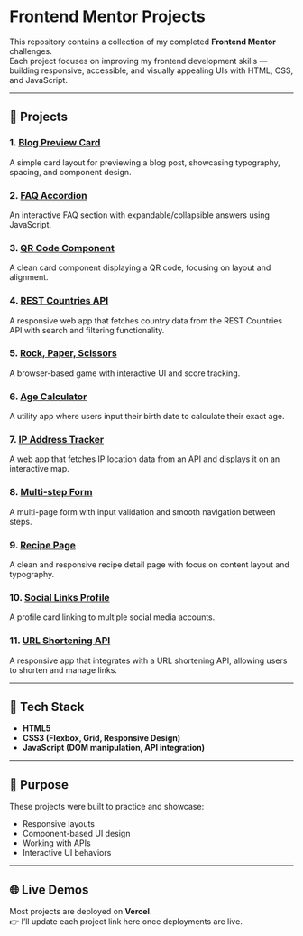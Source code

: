 # Frontend Mentor Projects

This repository contains a collection of my completed **Frontend Mentor** challenges.  
Each project focuses on improving my frontend development skills — building responsive, accessible, and visually appealing UIs with HTML, CSS, and JavaScript.

---

## 📂 Projects

### 1. [Blog Preview Card](./Blog-preview-card)
A simple card layout for previewing a blog post, showcasing typography, spacing, and component design.

### 2. [FAQ Accordion](./Faq-accordian)
An interactive FAQ section with expandable/collapsible answers using JavaScript.

### 3. [QR Code Component](./QR-code-component)
A clean card component displaying a QR code, focusing on layout and alignment.

### 4. [REST Countries API](./Rest-Countries-API)
A responsive web app that fetches country data from the REST Countries API with search and filtering functionality.

### 5. [Rock, Paper, Scissors](./Rock-Paper-Scissors-)
A browser-based game with interactive UI and score tracking.

### 6. [Age Calculator](./age-calculator)
A utility app where users input their birth date to calculate their exact age.

### 7. [IP Address Tracker](./ip-address-tracker)
A web app that fetches IP location data from an API and displays it on an interactive map.

### 8. [Multi-step Form](./multi-step-form)
A multi-page form with input validation and smooth navigation between steps.

### 9. [Recipe Page](./recipe-page-main)
A clean and responsive recipe detail page with focus on content layout and typography.

### 10. [Social Links Profile](./social-links)
A profile card linking to multiple social media accounts.

### 11. [URL Shortening API](./url-shortening-api)
A responsive app that integrates with a URL shortening API, allowing users to shorten and manage links.

---

## 🚀 Tech Stack
- **HTML5**
- **CSS3 (Flexbox, Grid, Responsive Design)**
- **JavaScript (DOM manipulation, API integration)**

---

## 🎯 Purpose
These projects were built to practice and showcase:
- Responsive layouts
- Component-based UI design
- Working with APIs
- Interactive UI behaviors

---

## 🌐 Live Demos
Most projects are deployed on **Vercel**.  
👉 I’ll update each project link here once deployments are live.

